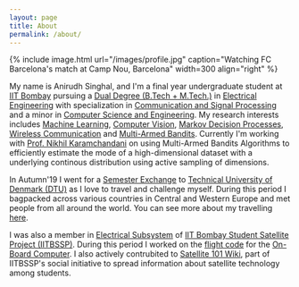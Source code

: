 ```yaml
---
layout: page
title: About
permalink: /about/
---
```


{% include image.html url="/images/profile.jpg" caption="Watching FC Barcelona's match at Camp Nou, Barcelona" width=300 align="right" %}

My name is Anirudh Singhal, and I'm a final year undergraduate student at <a href="http://www.iitb.ac.in/">IIT Bombay</a> pursuing a <a href="http://www.iitb.ac.in/newacadhome/dualdegree.jsp">Dual Degree (B.Tech + M.Tech.)</a> in <a href="https://www.ee.iitb.ac.in/web/">Electrical Engineering</a> with specialization in <a href="https://www.ee.iitb.ac.in/~comgroup/">Communication and Signal Processing</a> and a minor in <a href="https://www.cse.iitb.ac.in/">Computer Science and Engineering</a>. My research interests includes <a href="https://en.wikipedia.org/wiki/Machine_learning">Machine Learning</a>, <a href="https://en.wikipedia.org/wiki/Computer_vision">Computer Vision</a>, <a href="https://en.wikipedia.org/wiki/Markov_decision_process#:~:text=In%20mathematics%2C%20a%20Markov%20decision,control%20of%20a%20decision%20maker.">Markov Decision Processes</a>, <a href="https://en.wikipedia.org/wiki/Wireless">Wireless Communication</a> and <a href="https://en.wikipedia.org/wiki/Multi-armed_bandit#:~:text=In%20probability%20theory%2C%20the%20multi,properties%20are%20only%20partially%20known">Multi-Armed Bandits</a>. Currently I'm working with <a href="https://sites.google.com/site/nikhilkaram/">Prof. Nikhil Karamchandani</a> on using Multi-Armed Bandits Algorithms to efficiently estimate the mode of a high-dimensional dataset with a underlying continous distribution using active sampling of dimensions.

In Autumn'19 I went for a <a href="https://en.wikipedia.org/wiki/Student_exchange_program">Semester Exchange</a> to <a href="https://www.dtu.dk/english">Technical University of Denmark (DTU)</a> as I love to travel and challenge myself. During this period I bagpacked across various countries in Central and Western Europe and met people from all around the world. You can see more about my travelling <a href="/miscellany/travel">here</a>.

I was also a member in <a href="https://www.aero.iitb.ac.in/satlab/elecSS.php">Electrical Subsystem</a> of <a href="https://www.aero.iitb.ac.in/satlab/index.php">IIT Bombay Student Satellite Project (IITBSSP)</a>. During this period I worked on the <a href="https://www.aero.iitb.ac.in/satelliteWiki/index.php/Flight_Code">flight code</a> for the <a href="https://www.aero.iitb.ac.in/satelliteWiki/index.php/On-Board_Computer_(OBC)">On-Board Computer</a>. I also actively contrubited to <a href="https://www.aero.iitb.ac.in/satelliteWiki/index.php/Satellite_101">Satellite 101 Wiki</a>, part of IITBSSP's social initiative to spread information about satellite technology among students. 